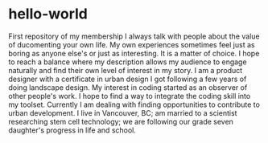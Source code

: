 # hello-world
First repository of my membership
I always talk with people about the value of ducomenting your own life. My own experiences sometimes feel just as boring as anyone else's or just as interesting. It is a matter of choice. I hope to reach a balance where my description allows my audience to engage naturally and find their own level of interest in my story. 
I am a product designer with a certificate in urban design I got following a few years of doing landscape design. My interest in coding started as an observer of other people's work. I hope to find a way to integrate the coding skill into my toolset. Currently I am dealing with finding opportunities to contribute to urban development. 
I live in Vancouver, BC; am married to a scientist researching stem cell technology; we are following our grade seven daughter's progress in life and school.
